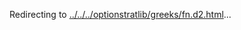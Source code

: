 Redirecting to
[../../../optionstratlib/greeks/fn.d2.html](../../../optionstratlib/greeks/fn.d2.html)\...
